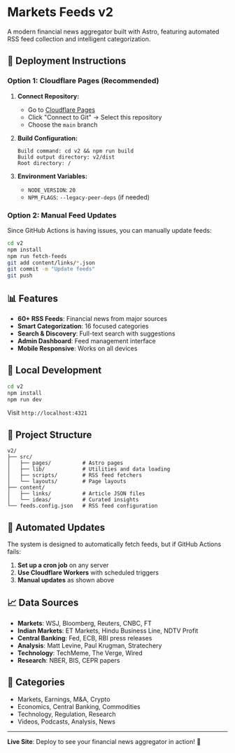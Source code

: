 # Markets Feeds v2

A modern financial news aggregator built with Astro, featuring automated RSS feed collection and intelligent categorization.

## 🚀 Deployment Instructions

### Option 1: Cloudflare Pages (Recommended)

1. **Connect Repository:**
   - Go to [Cloudflare Pages](https://pages.cloudflare.com)
   - Click "Connect to Git" → Select this repository
   - Choose the `main` branch

2. **Build Configuration:**
   ```
   Build command: cd v2 && npm run build
   Build output directory: v2/dist
   Root directory: /
   ```

3. **Environment Variables:**
   - `NODE_VERSION`: `20`
   - `NPM_FLAGS`: `--legacy-peer-deps` (if needed)

### Option 2: Manual Feed Updates

Since GitHub Actions is having issues, you can manually update feeds:

```bash
cd v2
npm install
npm run fetch-feeds
git add content/links/*.json
git commit -m "Update feeds"
git push
```

## 📊 Features

- **60+ RSS Feeds**: Financial news from major sources
- **Smart Categorization**: 16 focused categories
- **Search & Discovery**: Full-text search with suggestions
- **Admin Dashboard**: Feed management interface
- **Mobile Responsive**: Works on all devices

## 🔧 Local Development

```bash
cd v2
npm install
npm run dev
```

Visit `http://localhost:4321`

## 📁 Project Structure

```
v2/
├── src/
│   ├── pages/          # Astro pages
│   ├── lib/            # Utilities and data loading
│   ├── scripts/        # RSS feed fetchers
│   └── layouts/        # Page layouts
├── content/
│   ├── links/          # Article JSON files
│   └── ideas/          # Curated insights
└── feeds.config.json   # RSS feed configuration
```

## 🤖 Automated Updates

The system is designed to automatically fetch feeds, but if GitHub Actions fails:

1. **Set up a cron job** on any server
2. **Use Cloudflare Workers** with scheduled triggers
3. **Manual updates** as shown above

## 📈 Data Sources

- **Markets**: WSJ, Bloomberg, Reuters, CNBC, FT
- **Indian Markets**: ET Markets, Hindu Business Line, NDTV Profit
- **Central Banking**: Fed, ECB, RBI press releases
- **Analysis**: Matt Levine, Paul Krugman, Stratechery
- **Technology**: TechMeme, The Verge, Wired
- **Research**: NBER, BIS, CEPR papers

## 🎯 Categories

- Markets, Earnings, M&A, Crypto
- Economics, Central Banking, Commodities
- Technology, Regulation, Research
- Videos, Podcasts, Analysis, News

---

**Live Site**: Deploy to see your financial news aggregator in action! 🚀